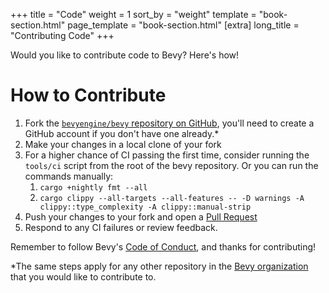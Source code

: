 +++
title = "Code"
weight = 1
sort_by = "weight"
template = "book-section.html"
page_template = "book-section.html"
[extra]
long_title = "Contributing Code"
+++

Would you like to contribute code to Bevy?  Here's how!

# How to Contribute

1. Fork the [`bevyengine/bevy` repository on GitHub](bevy), you'll need to create a GitHub account if you don't have one already.*
2. Make your changes in a local clone of your fork
4. For a higher chance of CI passing the first time, consider running the `tools/ci` script from the root of the bevy repository. Or you can run the commands manually:
   1. `cargo +nightly fmt --all`
   2. `cargo clippy --all-targets --all-features -- -D warnings -A clippy::type_complexity -A clippy::manual-strip`
5. Push your changes to your fork and open a [Pull Request][pull]
6. Respond to any CI failures or review feedback.

Remember to follow Bevy's [Code of Conduct][coc], and thanks for contributing!

*The same steps apply for any other repository in the [Bevy organization][bevyorg] that you would like to contribute to.


[bevy]: https://github.com/bevyengine/bevy
[bevyorg]: https://github.com/bevyengine
[coc]: https://github.com/bevyengine/bevy/blob/master/CODE_OF_CONDUCT.md
[pull]: https://github.com/bevyengine/bevy/compare